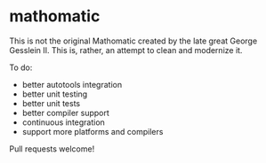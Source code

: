 # mathomatic

This is not the original Mathomatic created by the late great George Gesslein
II. This is, rather, an attempt to clean and modernize it.

To do:

 * better autotools integration
 * better unit testing
 * better unit tests
 * better compiler support
 * continuous integration
 * support more platforms and compilers

Pull requests welcome!

